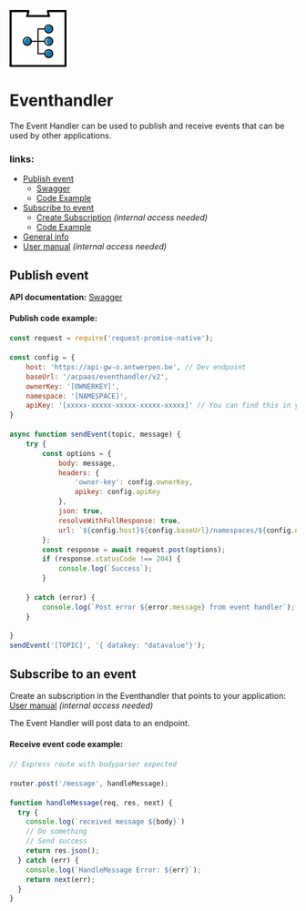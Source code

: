![eventhandler](./assets/eventhandler.png)

# Eventhandler


The Event Handler can be used to publish and receive events that can be used by other applications.

### links:

<!--ts-->
   * [Publish event](#publish-event)
      * [Swagger](https://acpaas.digipolis.be/nl/product/event-handler-engine/v2.0.0/api-event-handler-v-2/about#/Publish)
      * [Code Example](#publish-code-example)
   * [Subscribe to event](#subscribe-to-an-event)
      * [Create Subscription](https://wiki.antwerpen.be/ACPAAS/index.php/Event-Handler_User_Manuals) *(internal access needed)*
      * [Code Example](#recieve-event-code-example)
   * [General info](https://acpaas.digipolis.be/nl/product/event-handler-engine)
   * [User manual](https://wiki.antwerpen.be/ACPAAS/index.php/Event-Handler_User_Manuals) *(internal access needed)*
<!--te-->

## Publish event
**API documentation:** [Swagger](https://acpaas.digipolis.be/nl/product/event-handler-engine/v2.0.0/api-event-handler-v-2/about#/Publish)


#### Publish code example:
```javascript
const request = require('request-promise-native');

const config = {
    host: 'https://api-gw-o.antwerpen.be', // Dev endpoint
    baseUrl: '/acpaas/eventhandler/v2',
    ownerKey: '[OWNERKEY]',
    namespace: '[NAMESPACE]',
    apiKey: '[xxxxx-xxxxx-xxxxx-xxxxx-xxxxx]' // You can find this in your application on the api-store https://api-store-o.antwerpen.be/
}

async function sendEvent(topic, message) {
    try {
        const options = {
            body: message,
            headers: {
                'owner-key': config.ownerKey,
                apikey: config.apiKey
            },
            json: true,
            resolveWithFullResponse: true,
            url: `${config.host}${config.baseUrl}/namespaces/${config.namespace}/topics/${topic}/publish`,
        };
        const response = await request.post(options);
        if (response.statusCode !== 204) {
            console.log(`Success`);
        }

    } catch (error) {
        console.log(`Post error ${error.message} from event handler`);
    }

}
sendEvent('[TOPIC]', '{ datakey: "datavalue"}');
```
## Subscribe to an event

Create an subscription in the Eventhandler that points to your application: [User manual](https://wiki.antwerpen.be/ACPAAS/index.php/Event-Handler_User_Manuals) *(internal access needed)*

The Event Handler will post data to an endpoint.

#### Receive event code example:
```javascript
// Express route with bodyparser expected

router.post('/message', handleMessage);

function handleMessage(req, res, next) {
  try {
    console.log(`received message ${body}`)
    // Do something
    // Send success
    return res.json();
  } catch (err) {
    console.log(`HandleMessage Error: ${err}`);
    return next(err);
  }
}
```
